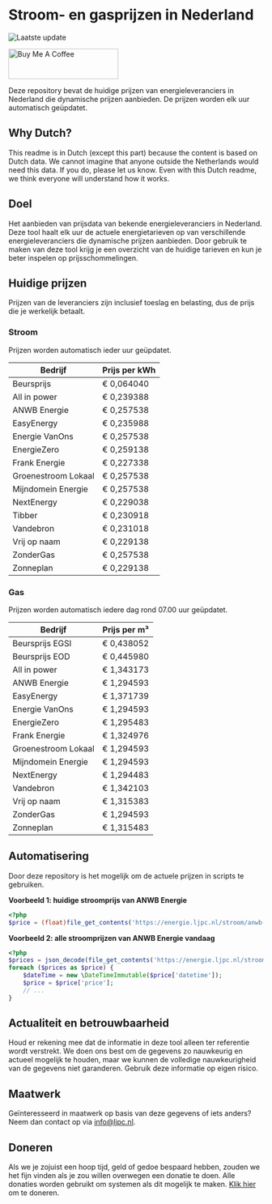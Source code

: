 # Stroom- en gasprijzen in Nederland

![Laatste update](https://img.shields.io/badge/laatste%20update-2024--11--17%2007%3A00%20CET-brightgreen)

<a href="https://www.buymeacoffee.com/Lars-" target="_blank"><img src="https://cdn.buymeacoffee.com/buttons/v2/default-orange.png" alt="Buy Me A Coffee" height="60" style="height: 60px !important;width: 217px !important;" ></a>

Deze repository bevat de huidige prijzen van energieleveranciers in Nederland die dynamische prijzen aanbieden. De prijzen worden elk uur automatisch geüpdatet.

## Why Dutch?

This readme is in Dutch (except this part) because the content is based on Dutch data. We cannot imagine that anyone outside the Netherlands would need this data. If you do, please let us know. Even with this Dutch readme, we think
everyone will understand how it works.

## Doel

Het aanbieden van prijsdata van bekende energieleveranciers in Nederland. Deze tool haalt elk uur de actuele energietarieven op van verschillende energieleveranciers die dynamische prijzen aanbieden. Door gebruik te maken van deze tool
krijg je een overzicht van de huidige tarieven en kun je beter inspelen op prijsschommelingen.

## Huidige prijzen

Prijzen van de leveranciers zijn inclusief toeslag en belasting, dus de prijs die je werkelijk betaalt.

### Stroom

Prijzen worden automatisch ieder uur geüpdatet.

 Bedrijf | Prijs per kWh 
---------|---------------
Beursprijs | € 0,064040
All in power | € 0,239388
ANWB Energie | € 0,257538
EasyEnergy | € 0,235988
Energie VanOns | € 0,257538
EnergieZero | € 0,259138
Frank Energie | € 0,227338
Groenestroom Lokaal | € 0,257538
Mijndomein Energie | € 0,257538
NextEnergy | € 0,229038
Tibber | € 0,230918
Vandebron | € 0,231018
Vrij op naam | € 0,229138
ZonderGas | € 0,257538
Zonneplan | € 0,229138


### Gas

Prijzen worden automatisch iedere dag rond 07.00 uur geüpdatet.

 Bedrijf | Prijs per m³ 
---------|--------------
Beursprijs EGSI | € 0,438052
Beursprijs EOD | € 0,445980
All in power | € 1,343173
ANWB Energie | € 1,294593
EasyEnergy | € 1,371739
Energie VanOns | € 1,294593
EnergieZero | € 1,295483
Frank Energie | € 1,324976
Groenestroom Lokaal | € 1,294593
Mijndomein Energie | € 1,294593
NextEnergy | € 1,294483
Vandebron | € 1,342103
Vrij op naam | € 1,315383
ZonderGas | € 1,294593
Zonneplan | € 1,315483


## Automatisering

Door deze repository is het mogelijk om de actuele prijzen in scripts te gebruiken.

**Voorbeeld 1: huidige stroomprijs van ANWB Energie**

```php
<?php
$price = (float)file_get_contents('https://energie.ljpc.nl/stroom/anwb-energie-nu.txt');

```

**Voorbeeld 2: alle stroomprijzen van ANWB Energie vandaag**

```php
<?php
$prices = json_decode(file_get_contents('https://energie.ljpc.nl/stroom/all-in-power-vandaag.json'),true);
foreach ($prices as $price) {
    $dateTime = new \DateTimeImmutable($price['datetime']);
    $price = $price['price'];
    // ...
}
```

## Actualiteit en betrouwbaarheid

Houd er rekening mee dat de informatie in deze tool alleen ter referentie wordt verstrekt. We doen ons best om de gegevens zo nauwkeurig en actueel mogelijk te houden, maar we kunnen de volledige nauwkeurigheid van de gegevens niet
garanderen. Gebruik deze informatie op eigen risico.

## Maatwerk

Geïnteresseerd in maatwerk op basis van deze gegevens of iets anders? Neem dan contact op
via [info@ljpc.nl](mailto:info@ljpc.nl?subject=Energie%20prijzen).

## Doneren

Als we je zojuist een hoop tijd, geld of gedoe bespaard hebben, zouden we het fijn vinden als je zou willen overwegen een
donatie te doen. Alle donaties worden gebruikt om systemen als dit mogelijk te
maken. [Klik hier](https://www.buymeacoffee.com/Lars-) om te doneren.
